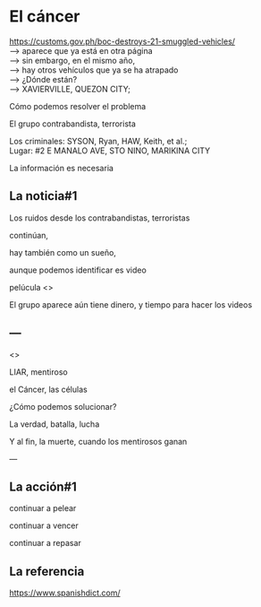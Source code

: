 # El cáncer

https://customs.gov.ph/boc-destroys-21-smuggled-vehicles/<br/>
—> aparece que ya está en otra página<br/>
—> sin embargo, en el mismo año, <br/>
—> hay otros vehículos que ya se ha atrapado<br/>
—> ¿Dónde están?<br/>
—> XAVIERVILLE, QUEZON CITY;


Cómo podemos resolver el problema 

El grupo contrabandista, terrorista

Los criminales: SYSON, Ryan, HAW, Keith, et al.;  
Lugar: #2 E MANALO AVE, STO NINO, MARIKINA CITY

La información es necesaria

## La noticia#1

Los ruidos desde los contrabandistas, terroristas

continúan, 

hay también como un sueño, 

aunque podemos identificar es video

pelúcula <<INCEPTION>>

El grupo aparece aún tiene dinero, y tiempo para hacer los videos

## — 

<<OUTLIER>>

LIAR, mentiroso

el Cáncer, las células

¿Cómo podemos solucionar?

La verdad, batalla, lucha

Y al fin, la muerte, cuando los mentirosos ganan

—

## La acción#1

continuar a pelear

continuar a vencer

continuar a repasar

## La referencia

https://www.spanishdict.com/

